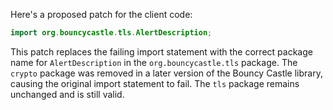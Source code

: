 Here's a proposed patch for the client code:

```java
import org.bouncycastle.tls.AlertDescription;
```

This patch replaces the failing import statement with the correct package name for `AlertDescription` in the `org.bouncycastle.tls` package. The `crypto` package was removed in a later version of the Bouncy Castle library, causing the original import statement to fail. The `tls` package remains unchanged and is still valid.